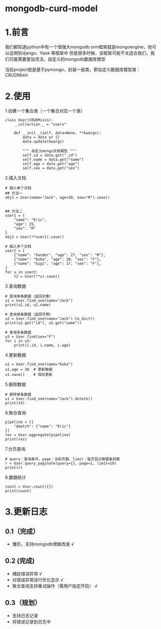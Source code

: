 # mongodb-curd-model

# 1.前言
我们都知道python中有一个很强大mongodb orm框架就是mongoengine，他可以运用到django、flask 等框架中
但是很多时候，该框架可能不太适合我们，我们可能需要更加灵活，自定义的mongodb数据库模型

当前project就是基于pymongo，封装一层类，即自定义数据库模型类：CRUDMixin



# 2.使用
1.创建一个集合类（一个集合对应一个类）
```
class User(CRUDMixin):
    __collection__ = "users"

    def __init__(self, data=None, **kwargs):
        data = data or {}
        data.update(kwargs)

        """ 自定义mongo文档属性 """
        self.id = data.get("_id")
        self.name = data.get("name")
        self.age = data.get("age")
        self.sex = data.get("sex")
```

2.插入文档
```
# 插入单个文档
## 方法一
obj1 = User(name="Jack", age=30, sex="M").save()


## 方法二
user1 = {
    "name": "Eric",
    "age": 25,
    "sex": "M"
}
obj2 = User(**user1).save()

# 插入多个文档
user2 = [
    {"name": "Xander", "age": 27, "sex": "M"},
    {"name": "Koko", "age": 20, "sex": "F"},
    {"name": "Gigi", "age": 17, "sex": "F"},
]
for u in user2:
    t2 = User(**u).save()
```

3.查询数据
```
# 查询单条数据（返回对象）
u1 = User.find_one(name="Jack")
print(u1.id, u1.name)

# 查询单条数据（返回字典）
u2 = User.find_one(name="Jack").to_dict()
print(u2.get("id"), u2.get("name"))

# 查询多条数据
u3 = User.find(sex="F")
for i in u3:
    print(i.id, i.name, i.age)
```

4.更新数据
```
u1 = User.find_one(name="Koko")
u1.age = 30  # 更新数据
u1.save()    # 保存更新
```

5.删除数据
```
# 删除单条数据
u1 = User.find_one(name="Jack").delete()
print(t4)
```

6.聚合查询
```
pipeline = [{
    "$match": {"name": "Eric"}
}]
res = User.aggregate(pipeline)
print(res)
```

7.分页查询
```
# query：查询条件、page：当前页数、limit：每页显示数据条目数
r = User.query_paginate(query={}, page=1, limit=10)
print(r)
```

8.数据统计
```
count = User.count({})
print(count)
```

# 3.更新日志
## 0.1（完成）
- 雏形，支持mongodb增删改查  √

## 0.2 (完成)
- 捕捉错误异常  √
- 对错误异常进行优化显示  √
- 聚合查询支持重试操作（需用户指定开启）  √


## 0.3（规划）
- 支持日志记录
- 将错误记录到日志中
